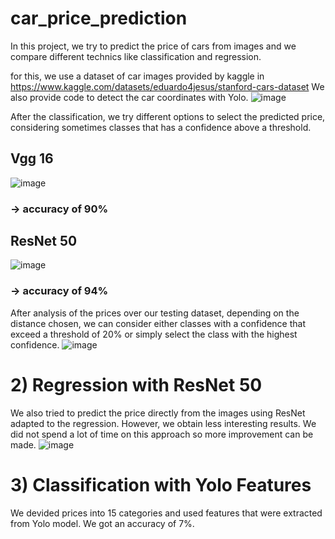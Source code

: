 # car_price_prediction
In this project, we try to predict the price of cars from images and we compare different technics like classification and regression.

for this, we use a dataset of car images provided by kaggle in https://www.kaggle.com/datasets/eduardo4jesus/stanford-cars-dataset
We also provide code to detect the car coordinates with Yolo.
![image](https://github.com/ghalys/VCE_03/assets/127297865/1a963930-4697-4f58-a17c-aebd0c4073ce)

After the classification, we try different options to select the predicted price, considering sometimes classes that has a confidence above a threshold.

## Vgg 16
![image](https://github.com/ghalys/VCE_03/assets/127297865/5086c6b2-a9fa-4130-9cb9-9185fbec6470)
### -> accuracy of 90%

## ResNet 50
![image](https://github.com/ghalys/VCE_03/assets/127297865/0c1129e5-ff0b-43b2-b9fc-45914757c389)
### -> accuracy of 94%

After analysis of the prices over our testing dataset, depending on the distance chosen, we can consider either classes with a confidence that exceed a threshold of 20% or simply select the class with the highest confidence.
![image](https://github.com/ghalys/VCE_03/assets/127297865/15d0c791-13ef-4721-8de0-54cec062ff56)

# 2) Regression with ResNet 50
We also tried to predict the price directly from the images using ResNet adapted to the regression. However, we obtain less interesting results. We did not spend a lot of time on this approach so more improvement can be made.
![image](https://github.com/ghalys/car_price_prediction/assets/127297865/1e940ec2-27ff-4631-b69e-c542faaef81b)


# 3) Classification with Yolo Features
We devided prices into 15 categories and used features that were extracted from Yolo model. We got an accuracy of 7%.
